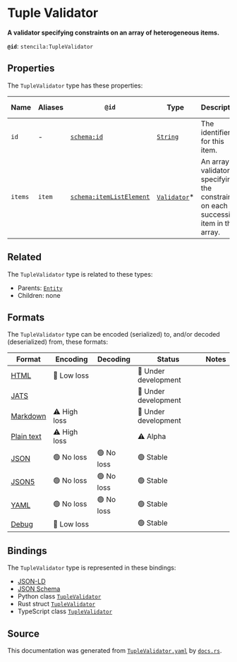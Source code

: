 # Tuple Validator

**A validator specifying constraints on an array of heterogeneous items.**

**`@id`**: `stencila:TupleValidator`

## Properties

The `TupleValidator` type has these properties:

| Name    | Aliases | `@id`                                                          | Type                                                                                                   | Description                                                                             | Inherited from                                                                                   |
| ------- | ------- | -------------------------------------------------------------- | ------------------------------------------------------------------------------------------------------ | --------------------------------------------------------------------------------------- | ------------------------------------------------------------------------------------------------ |
| `id`    | -       | [`schema:id`](https://schema.org/id)                           | [`String`](https://github.com/stencila/stencila/blob/main/docs/reference/schema/data/string.md)        | The identifier for this item.                                                           | [`Entity`](https://github.com/stencila/stencila/blob/main/docs/reference/schema/other/entity.md) |
| `items` | `item`  | [`schema:itemListElement`](https://schema.org/itemListElement) | [`Validator`](https://github.com/stencila/stencila/blob/main/docs/reference/schema/data/validator.md)* | An array of validators specifying the constraints on each successive item in the array. | -                                                                                                |

## Related

The `TupleValidator` type is related to these types:

- Parents: [`Entity`](https://github.com/stencila/stencila/blob/main/docs/reference/schema/other/entity.md)
- Children: none

## Formats

The `TupleValidator` type can be encoded (serialized) to, and/or decoded (deserialized) from, these formats:

| Format                                                                                        | Encoding         | Decoding     | Status                 | Notes |
| --------------------------------------------------------------------------------------------- | ---------------- | ------------ | ---------------------- | ----- |
| [HTML](https://github.com/stencila/stencila/blob/main/docs/reference/formats/html.md)         | 🔷 Low loss       |              | 🚧 Under development    |       |
| [JATS](https://github.com/stencila/stencila/blob/main/docs/reference/formats/jats.md)         |                  |              | 🚧 Under development    |       |
| [Markdown](https://github.com/stencila/stencila/blob/main/docs/reference/formats/markdown.md) | ⚠️ High loss     |              | 🚧 Under development    |       |
| [Plain text](https://github.com/stencila/stencila/blob/main/docs/reference/formats/text.md)   | ⚠️ High loss     |              | ⚠️ Alpha               |       |
| [JSON](https://github.com/stencila/stencila/blob/main/docs/reference/formats/json.md)         | 🟢 No loss        | 🟢 No loss    | 🟢 Stable               |       |
| [JSON5](https://github.com/stencila/stencila/blob/main/docs/reference/formats/json5.md)       | 🟢 No loss        | 🟢 No loss    | 🟢 Stable               |       |
| [YAML](https://github.com/stencila/stencila/blob/main/docs/reference/formats/yaml.md)         | 🟢 No loss        | 🟢 No loss    | 🟢 Stable               |       |
| [Debug](https://github.com/stencila/stencila/blob/main/docs/reference/formats/debug.md)       | 🔷 Low loss       |              | 🟢 Stable               |       |

## Bindings

The `TupleValidator` type is represented in these bindings:

- [JSON-LD](https://stencila.dev/TupleValidator.jsonld)
- [JSON Schema](https://stencila.dev/TupleValidator.schema.json)
- Python class [`TupleValidator`](https://github.com/stencila/stencila/blob/main/python/python/stencila/types/tuple_validator.py)
- Rust struct [`TupleValidator`](https://github.com/stencila/stencila/blob/main/rust/schema/src/types/tuple_validator.rs)
- TypeScript class [`TupleValidator`](https://github.com/stencila/stencila/blob/main/typescript/src/types/TupleValidator.ts)

## Source

This documentation was generated from [`TupleValidator.yaml`](https://github.com/stencila/stencila/blob/main/schema/TupleValidator.yaml) by [`docs.rs`](https://github.com/stencila/stencila/blob/main/rust/schema-gen/src/docs.rs).